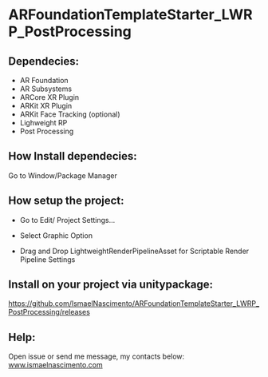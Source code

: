 # ARFoundationTemplateStarter_LWRP_PostProcessing

## Dependecies:
- AR Foundation
- AR Subsystems
- ARCore XR Plugin
- ARKit XR Plugin
- ARKit Face Tracking (optional)
- Lighweight RP
- Post Processing

## How Install dependecies:

Go to Window/Package Manager

## How setup the project:

- Go to Edit/ Project Settings...

- Select Graphic Option

- Drag and Drop LightweightRenderPipelineAsset for Scriptable Render Pipeline Settings

## Install on your project via unitypackage:

https://github.com/IsmaelNascimento/ARFoundationTemplateStarter_LWRP_PostProcessing/releases

## Help:

Open issue or send me message, my contacts below:
www.ismaelnascimento.com

